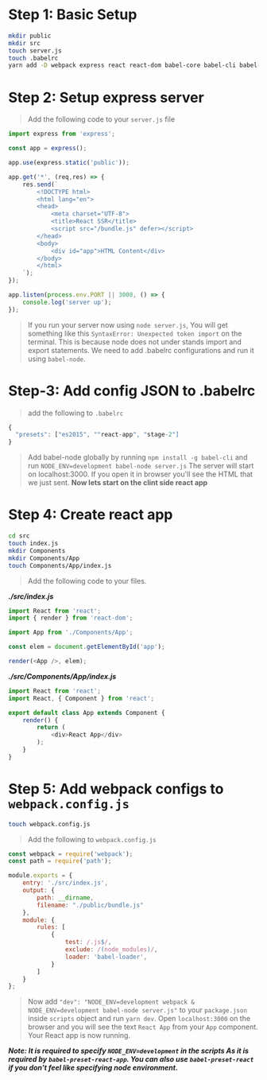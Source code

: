 # Step 1: Basic Setup



```sh
mkdir public
mkdir src
touch server.js
touch .babelrc
yarn add -D webpack express react react-dom babel-core babel-cli babel-preset-es2015 babel-loader babel-preset-react-app file-loader css-loader babel-preset-stage-2
```

# Step 2: Setup express server

> Add the following code to your `server.js` file

```javascript
import express from 'express';

const app = express();

app.use(express.static('public'));

app.get('*', (req,res) => {
    res.send(`
        <!DOCTYPE html>
        <html lang="en">
        <head>
            <meta charset="UTF-8">
            <title>React SSR</title>
            <script src="/bundle.js" defer></script>
        </head>
        <body>
            <div id="app">HTML Content</div>
        </body>
        </html>
    `);
});

app.listen(process.env.PORT || 3000, () => {
    console.log('server up');
});
```

> If you run your server now using `node server.js`, You will get
> something like this `SyntaxError: Unexpected token import` on the
> terminal. This is because node does not under stands import and
> export statements. We need to add .babelrc configurations and run it
> using `babel-node`.

# Step-3: Add config JSON to .babelrc

> add the following to `.babelrc`

```javascript
{
  "presets": ["es2015", ""react-app", "stage-2"]
}
```

> Add babel-node globally by running `npm install -g babel-cli` and run `NODE_ENV=development babel-node server.js`
> The server will start on localhost:3000. If you open it in browser you'll see the HTML that we just sent.
> **Now lets start on the clint side react app**

# Step 4: Create react app

```sh
cd src
touch index.js
mkdir Components
mkdir Components/App
touch Components/App/index.js
```

> Add the following code to your files.

***./src/index.js***
```javascript
import React from 'react';
import { render } from 'react-dom';

import App from './Components/App';

const elem = document.getElementById('app');

render(<App />, elem);
```

***./src/Components/App/index.js***
```javascript
import React from 'react';
import React, { Component } from 'react';

export default class App extends Component {
    render() {
        return (
            <div>React App</div>
        );
    }
}
```

# Step 5: Add webpack configs to `webpack.config.js`

```sh
touch webpack.config.js
```

> Add the following to `webpack.config.js`

```javascript
const webpack = require('webpack');
const path = require('path');

module.exports = {
    entry: './src/index.js',
    output: {
        path: __dirname,
        filename: "./public/bundle.js"
    },
    module: {
        rules: [
            {
                test: /.js$/,
                exclude: /(node_modules)/,
                loader: 'babel-loader',
            }
        ]
    }
};
```

> Now add `"dev": "NODE_ENV=development webpack & NODE_ENV=development babel-node server.js"` to
> your `package.json` inside `scripts` object and run `yarn dev`. Open `localhost:3000` on the browser
> and you will see the text `React App` from your `App` component. Your React app is now running.

***Note: It is required to specify `NODE_ENV=development` in the scripts
As it is required by `babel-preset-react-app`. You can also use `babel-preset-react`
if you don't feel like specifying node environment.***